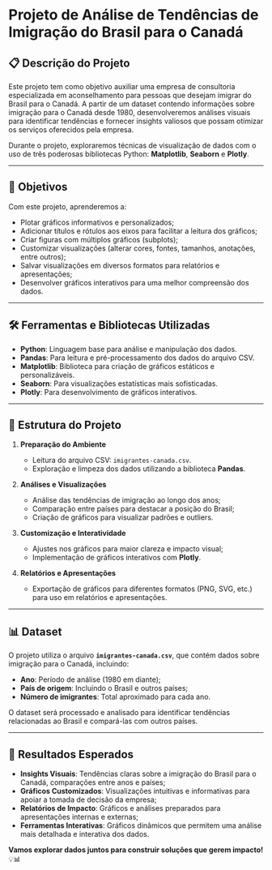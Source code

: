 # Projeto de Análise de Tendências de Imigração do Brasil para o Canadá  

## 📋 Descrição do Projeto  

Este projeto tem como objetivo auxiliar uma empresa de consultoria especializada em aconselhamento para pessoas que desejam imigrar do Brasil para o Canadá. A partir de um dataset contendo informações sobre imigração para o Canadá desde 1980, desenvolveremos análises visuais para identificar tendências e fornecer insights valiosos que possam otimizar os serviços oferecidos pela empresa.  

Durante o projeto, exploraremos técnicas de visualização de dados com o uso de três poderosas bibliotecas Python: **Matplotlib**, **Seaborn** e **Plotly**.  

---

## 🎯 Objetivos  

Com este projeto, aprenderemos a:  
- Plotar gráficos informativos e personalizados;  
- Adicionar títulos e rótulos aos eixos para facilitar a leitura dos gráficos;  
- Criar figuras com múltiplos gráficos (subplots);  
- Customizar visualizações (alterar cores, fontes, tamanhos, anotações, entre outros);  
- Salvar visualizações em diversos formatos para relatórios e apresentações;  
- Desenvolver gráficos interativos para uma melhor compreensão dos dados.  

---

## 🛠 Ferramentas e Bibliotecas Utilizadas  

- **Python**: Linguagem base para análise e manipulação dos dados.  
- **Pandas**: Para leitura e pré-processamento dos dados do arquivo CSV.  
- **Matplotlib**: Biblioteca para criação de gráficos estáticos e personalizáveis.  
- **Seaborn**: Para visualizações estatísticas mais sofisticadas.  
- **Plotly**: Para desenvolvimento de gráficos interativos.  

---

## 📂 Estrutura do Projeto  

1. **Preparação do Ambiente**  
   - Leitura do arquivo CSV: `imigrantes-canada.csv`.  
   - Exploração e limpeza dos dados utilizando a biblioteca **Pandas**.  

2. **Análises e Visualizações**  
   - Análise das tendências de imigração ao longo dos anos;  
   - Comparação entre países para destacar a posição do Brasil;  
   - Criação de gráficos para visualizar padrões e outliers.  

3. **Customização e Interatividade**  
   - Ajustes nos gráficos para maior clareza e impacto visual;  
   - Implementação de gráficos interativos com **Plotly**.  

4. **Relatórios e Apresentações**  
   - Exportação de gráficos para diferentes formatos (PNG, SVG, etc.) para uso em relatórios e apresentações.  

---

## 📊 Dataset  

O projeto utiliza o arquivo **`imigrantes-canada.csv`**, que contém dados sobre imigração para o Canadá, incluindo:  
- **Ano**: Período de análise (1980 em diante);  
- **País de origem**: Incluindo o Brasil e outros países;  
- **Número de imigrantes**: Total aproximado para cada ano.  

O dataset será processado e analisado para identificar tendências relacionadas ao Brasil e compará-las com outros países.  

---

## 🌟 Resultados Esperados  

- **Insights Visuais**: Tendências claras sobre a imigração do Brasil para o Canadá, comparações entre anos e países;  
- **Gráficos Customizados**: Visualizações intuitivas e informativas para apoiar a tomada de decisão da empresa;  
- **Relatórios de Impacto**: Gráficos e análises preparados para apresentações internas e externas;  
- **Ferramentas Interativas**: Gráficos dinâmicos que permitem uma análise mais detalhada e interativa dos dados.  


**Vamos explorar dados juntos para construir soluções que gerem impacto!** 💡📊  